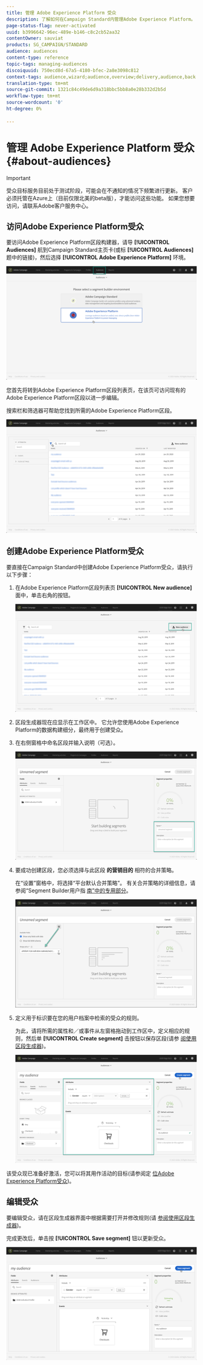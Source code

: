 ```yaml
---
title: 管理 Adobe Experience Platform 受众
description: 了解如何在Campaign Standard内管理Adobe Experience Platform。
page-status-flag: never-activated
uuid: b3996642-96ec-489e-b146-c8c2cb52aa32
contentOwner: sauviat
products: SG_CAMPAIGN/STANDARD
audience: audiences
content-type: reference
topic-tags: managing-audiences
discoiquuid: 750ecd8d-67a5-4180-bfec-2a8e3098c812
context-tags: audience,wizard;audience,overview;delivery,audience,back
translation-type: tm+mt
source-git-commit: 1321c84c49de6d9a318bbc5bb8a0e28b332d2b5d
workflow-type: tm+mt
source-wordcount: '0'
ht-degree: 0%

---
```



# 管理 Adobe Experience Platform 受众 {#about-audiences}

>[!IMPORTANT]
>
>受众目标服务目前处于测试阶段，可能会在不通知的情况下频繁进行更新。 客户必须托管在Azure上（目前仅限北美的beta版），才能访问这些功能。 如果您想要访问，请联系Adobe客户服务中心。

## 访问Adobe Experience Platform受众

要访问Adobe Experience Platform区段构建器，请导 **[!UICONTROL Audiences]** 航到Campaign Standard主页卡(或标 **[!UICONTROL Audiences]** 题中的链接)，然后选择 **[!UICONTROL Adobe Experience Platform]** 环境。

![](assets/aep_audiences_access.png)

您首先将转到Adobe Experience Platform区段列表页，在该页可访问现有的Adobe Experience Platform区段以进一步编辑。

搜索栏和筛选器可帮助您找到所需的Adobe Experience Platform区段。

![](assets/aep_audiences_list.png)

## 创建Adobe Experience Platform受众

要直接在Campaign Standard中创建Adobe Experience Platform受众，请执行以下步骤：

1. 在Adobe Experience Platform区段列表页 **[!UICONTROL New audience]** 面中，单击右角的按钮。

   ![](assets/aep_audiences_creation_create.png)

1. 区段生成器现在应显示在工作区中。 它允许您使用Adobe Experience Platform的数据构建细分，最终用于创建受众。

1. 在右侧窗格中命名区段并输入说明（可选）。

   ![](assets/aep_audiences_creation_edit_name.png)

1. 要成功创建区段，您必须选择与此区段 **的营销目的** 相符的合并策略。

   在“设置”窗格中，将选择“平台默认合并策略”。 有关合并策略的详细信息，请参阅“Segment Builder用户指 [南”中的专用部分](https://docs.adobe.com/content/help/en/experience-platform/segmentation/ui/overview.html)。

   ![](assets/aep_audiences_mergepolicy.png)

1. 定义用于标识要在您的用户档案中检索的受众的规则。

   为此，请将所需的属性和／或事件从左窗格拖动到工作区中，定义相应的规则，然后单 **[!UICONTROL Create segment]** 击按钮以保存区段(请参 [阅使用区段生成器](../../audiences/using/aep-using-segment-builder.md))。

   ![](assets/aep_audiences_creation_query.png)

该受众现已准备好激活，您可以将其用作活动的目标(请参阅定 [位Adobe Experience Platform受众](../../automating/using/aep-targeting-audiences.md))。

## 编辑受众

要编辑受众，请在区段生成器界面中根据需要打开并修改规则(请 [参阅使用区段生成器](../../audiences/using/aep-using-segment-builder.md))。

完成更改后，单击按 **[!UICONTROL Save segment]** 钮以更新受众。

![](assets/aep_audiences_editing.png)
